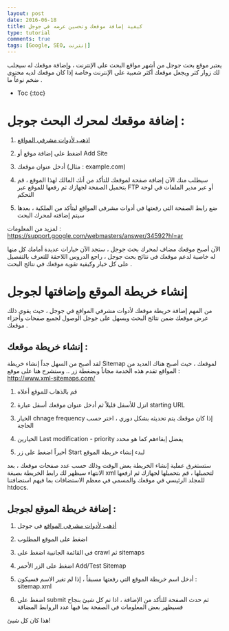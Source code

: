 ```yaml
---
layout: post
date: 2016-06-18
title: كيفية إضافة موقعك وتحسين عرضه في جوجل
type: tutorial
comments: true
tags: [Google, SEO, إنترنت]
---
```


يعتبر موقع بحث جوجل من أشهر مواقع البحث على الإنترنت ، وإضافة موقعك له سيجلب لك زوار كثر ويجعل موقعك أكثر شعبية على الإنترنت وخاصة إذا كان موقعك لديه محتوى ضخم نوعاً ما .

* Toc
{:toc}

# إضافة موقعك لمحرك البحث جوجل :


1. [اذهب ﻷدوات مشرفي المواقع](https://www.google.com/webmasters/tools/)

2. اضغط على إضافة موقع أو Add Site

3. أدخل عنوان موقعك (مثال : example.com)

4. سيطلب منك الآن إضافة صفحة لموقعك للتأكد من أنك المالك لهذا الموقع ، قم بتحميل الصفحة لجهازك ثم رفعها للموقع عبر FTP أو عبر مدير الملفات في لوحة التحكم

5. ضع رابط الصفحة التي رفعتها في أدوات مشرفي المواقع ليتأكد من الملكية ، بعدها سيتم إضافته لمحرك البحث


لمزيد من المعلومات : <https://support.google.com/webmasters/answer/34592?hl=ar>


الآن أصبح موقعك مضاف لمحرك بحث جوجل ، ستجد الآن خيارات عديدة أمامك كل منها له خاصية لدعم موقعك في نتائج بحث جوجل ، راجع الدروس اللاحقة للتعرف بالتفصيل على كل خيار وكيفية تقوية موقعك في نتائج البحث .

# إنشاء خريطة الموقع وإضافتها لجوجل

من المهم إضافة خريطة موقعك ﻷدوات مشرفي المواقع في جوجل ، حيث يقوي ذلك عرض موقعك ضمن نتائج البحث ويسهل على جوجل الوصول لجميع صفحات وأجزاء موقعك .


## إنشاء خريطة موقعك :


لقد أصبح من السهل جداً إنشاء خريطة Sitemap لموقعك ، حيث أصبح هناك العديد من المواقع تقدم هذه الخدمة مجاناً وبضغطة زر .. وسنشرح هنا على موقع :
<http://www.xml-sitemaps.com/>


1. قم بالذهاب للموقع أعلاه

2. انزل للأسفل قليلاً ثم أدخل عنوان موقعك أسفل عبارة starting URL

3. الخيار chnage frequency إذا كان موقعك يتم تحديثه بشكل دوري ، اختر حسب الحاجة

4. الخيارين Last modification - priority يفضل إبقاءهم كما هو محدد

5. أخيراً اضغط على زر Start لبدء إنشاء خريطة الموقع


ستستغرق عملية إنشاء الخريطة بعض الوقت وذلك حسب عدد صفحات موقعك ، بعد الانتهاء سيظهر لك رابط الخريطة بصيغة xml لتحميلها ، قم بتحميلها لجهازك ثم ارفعها للمجلد الرئيسي في موقعك والمسمى في معظم الاستضافات بما فيهم استضافتنا htdocs.


## إضافة خريطة الموقع لجوجل :


1. [أذهب ﻷدوات مشرفي المواقع](https://www.google.com/webmasters/tools/) في جوجل

2. اضغط على الموقع المطلوب

3. في القائمة الجانبية اضغط على crawl ثم sitemaps

4. اضغط على الزر الأحمر Add/Test Sitemap

5. أدخل اسم خريطة الموقع التي رفعتها مسبقاً ، إذا لم تغير الاسم فسيكون : sitemap.xml

6. اضغط على submit ثم حدث الصفحة للتأكد من الإضافة ، اذا تم كل شيئ بنجاح فسيظهر بعض المعلومات في الصفحة بما فيها عدد الروابط المضافة


هذا كان كل شيئ!



